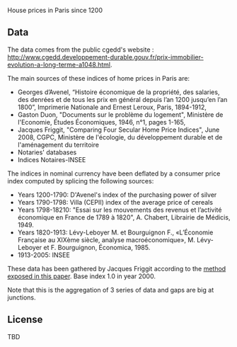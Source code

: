 House prices in Paris since 1200

## Data

The data comes from the public cgedd's website : http://www.cgedd.developpement-durable.gouv.fr/prix-immobilier-evolution-a-long-terme-a1048.html.


The main sources of these indices of home prices in Paris are:
* Georges d’Avenel, “Histoire économique de la propriété, des salaries, des denrées et de tous les prix en général depuis l’an 1200 jusqu’en l’an 1800”, Imprimerie Nationale and Ernest Leroux, Paris, 1894-1912,
* Gaston Duon, "Documents sur le problème du logement", Ministère de l'Economie, Études Économiques, 1946, n°1, pages 1-165,
* Jacques Friggit, "Comparing Four Secular Home Price Indices", June 2008, CGPC, Ministère de l'écologie, du développement durable et de l'aménagement du territoire
* Notaries' databases
* Indices Notaires-INSEE

The indices in nominal currency have been deflated by a consumer price index computed by splicing the following sources:
* Years 1200-1790: D'Avenel's index of the purchasing power of silver
* Years 1790-1798: Villa (CEPII) index of the average price of cereals
* Years 1798-18210: "Essai sur les mouvements des revenus et l’activité économique en France de 1789 à 1820", A. Chabert, Librairie de Médicis, 1949.
* Years 1820-1913: Lévy-Leboyer M. et Bourguignon F., «L’Économie Française au XIXème siècle, analyse macroéconomique», M. Lévy-Leboyer et F. Bourguignon, Économica, 1985.
* 1913-2005: INSEE

These data has been gathered by Jacques Friggit according to the [method exposed in this paper](http://www.cgedd.developpement-durable.gouv.fr/IMG/doc/house-price-index-Paris-and-others-secular_cle7fed11.doc). Base index 1.0 in year 2000.

Note that this is the aggregation of 3 series of data and gaps are big at junctions.


## License

TBD
